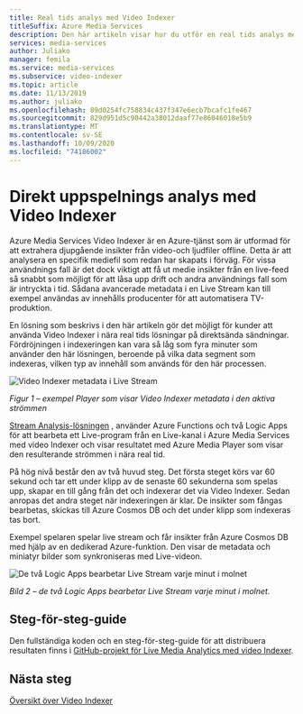 ```yaml
---
title: Real tids analys med Video Indexer
titleSuffix: Azure Media Services
description: Den här artikeln visar hur du utför en real tids analys med Video Indexer.
services: media-services
author: Juliako
manager: femila
ms.service: media-services
ms.subservice: video-indexer
ms.topic: article
ms.date: 11/13/2019
ms.author: juliako
ms.openlocfilehash: 89d0254fc758834c437f347e6ecb7bcafc1fe467
ms.sourcegitcommit: 829d951d5c90442a38012daaf77e86046018e5b9
ms.translationtype: MT
ms.contentlocale: sv-SE
ms.lasthandoff: 10/09/2020
ms.locfileid: "74186002"
---
```

# <a name="live-stream-analysis-with-video-indexer"></a>Direkt uppspelnings analys med Video Indexer

Azure Media Services Video Indexer är en Azure-tjänst som är utformad för att extrahera djupgående insikter från video-och ljudfiler offline. Detta är att analysera en specifik mediefil som redan har skapats i förväg. För vissa användnings fall är det dock viktigt att få ut medie insikter från en live-feed så snabbt som möjligt för att låsa upp drift och andra användnings fall som är intryckta i tid. Sådana avancerade metadata i en Live Stream kan till exempel användas av innehålls producenter för att automatisera TV-produktion.

En lösning som beskrivs i den här artikeln gör det möjligt för kunder att använda Video Indexer i nära real tids lösningar på direktsända sändningar. Fördröjningen i indexeringen kan vara så låg som fyra minuter som använder den här lösningen, beroende på vilka data segment som indexeras, vilken typ av innehåll som används för den här processen.

![Video Indexer metadata i Live Stream](./media/live-stream-analysis/live-stream-analysis01.png)

*Figur 1 – exempel Player som visar Video Indexer metadata i den aktiva strömmen*

[Stream Analysis-lösningen](https://aka.ms/livestreamanalysis) , använder Azure Functions och två Logic Apps för att bearbeta ett Live-program från en Live-kanal i Azure Media Services med video Indexer och visar resultatet med Azure Media Player som visar den resulterande strömmen i nära real tid.

På hög nivå består den av två huvud steg. Det första steget körs var 60 sekund och tar ett under klipp av de senaste 60 sekunderna som spelas upp, skapar en till gång från det och indexerar det via Video Indexer. Sedan anropas det andra steget när indexeringen är klar. De insikter som fångas bearbetas, skickas till Azure Cosmos DB och det under klipp som indexeras tas bort.

Exempel spelaren spelar live stream och får insikter från Azure Cosmos DB med hjälp av en dedikerad Azure-funktion. Den visar de metadata och miniatyr bilder som synkroniseras med Live-videon.

![De två Logic Apps bearbetar Live Stream varje minut i molnet](./media/live-stream-analysis/live-stream-analysis02.png)

*Bild 2 – de två Logic Apps bearbetar Live Stream varje minut i molnet.*

## <a name="step-by-step-guide"></a>Steg-för-steg-guide 

Den fullständiga koden och en steg-för-steg-guide för att distribuera resultaten finns i [GitHub-projekt för Live Media Analytics med video Indexer](https://aka.ms/livestreamanalysis). 

## <a name="next-steps"></a>Nästa steg

[Översikt över Video Indexer](video-indexer-overview.md)
